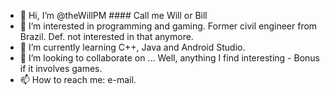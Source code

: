 - 👋 Hi, I’m @theWillPM  #### Call me Will or Bill
- 👀 I’m interested in programming and gaming. Former civil engineer from Brazil. Def. not interested in that anymore.
- 🌱 I’m currently learning C++, Java and Android Studio.
- 💞️ I’m looking to collaborate on ... Well, anything I find interesting - Bonus if it involves games.
- 📫 How to reach me: e-mail.

<!---
theWillPM/theWillPM is a ✨ special ✨ repository because its `README.md` (this file) appears on your GitHub profile.
You can click the Preview link to take a look at your changes.
--->
